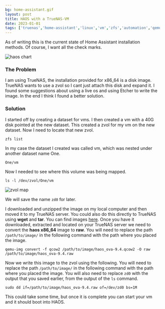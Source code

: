 ```yaml
---
bg: home-assistant.gif
layout: post
title: HAOS with a TrueNAS-VM
date: 2023-01-01
tags: ['truenas','home-assistant','linux','vm','zfs','automation','qemu']
---
```



As of writing this is the current state of Home Assistant installation methods. Of course, I want all the check marks.

![haos chart](https://github.com/cbrookins/tech.brookins.info/raw/main/assets/images/HAOS_01.png "haos chart")

### The Problem
I am using TrueNAS, the installation provided for x86_64 is a disk image.  TrueNAS wants to use a zvol so I cant just attach this disk and expand it.  I found
some suggestions about using a live os and using Etcher to write the image.  In the end I think I found a better solution.  

### Solution
I started off by creating a dataset for vms.  I then created a vm with a 40G disk pointed at the new dataset. This created a zvol for my vm on the new dataset. 
Now I need to locate that new zvol.  

```
zfs list
```
In my case the dataset I created was called vm, which was nested under another dataset name One.  

```
One/vm
```

Now I needed to see where this volume was being mapped.  

```
ls -l /dev/zvol/One/vm
```
![zvol map](https://github.com/cbrookins/tech.brookins.info/raw/main/assets/images/HAOS_02.png "zvol map")

We will save the name `zd0` for later.  

I downloaded and unzipped the image on my local computer and then moved it to my TrueNAS server.  You could also do this directly to TrueNAS using **wget** and **tar**. 
You can find images [here](https://github.com/home-assistant/operating-system/releases).  Once you have it downloaded, extracted and located on your TrueNAS server
we need to convert the **haos x86_64** image to **raw**.  You will need to replace the path `/path/to/image/` in the following command with the path where you
placed the image.  

```
qemu-img convert -f qcow2 /path/to/image/haos_ova-9.4.qcow2 -O raw /path/to/image/haos_ova-9.4.raw
```

Now we write this image to the zvol using the following. You will need to replace the path `/path/to/image/` in the following command with the path where you
placed the image. You will also need to replace `zd0` with the output that you saved earlier, from the output of the `ls` command.  

```
sudo dd if=/path/to/image/haos_ova-9.4.raw of=/dev/zd0 bs=1M
```

This could take some time, but once it is complete you can start your vm and it should boot into HAOS.
